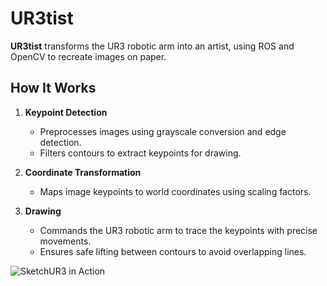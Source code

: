 # UR3tist

**UR3tist** transforms the UR3 robotic arm into an artist, using ROS and OpenCV to recreate images on paper.

## How It Works

1. **Keypoint Detection**
   - Preprocesses images using grayscale conversion and edge detection.
   - Filters contours to extract keypoints for drawing.

2. **Coordinate Transformation**
   - Maps image keypoints to world coordinates using scaling factors.

3. **Drawing**
   - Commands the UR3 robotic arm to trace the keypoints with precise movements.
   - Ensures safe lifting between contours to avoid overlapping lines.

![SketchUR3 in Action](demo.gif)
